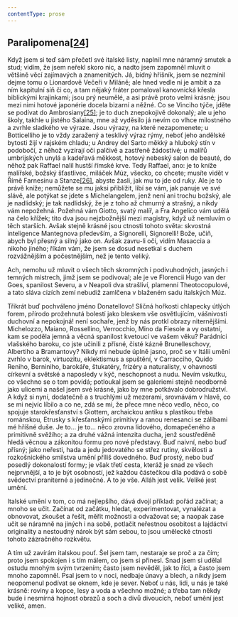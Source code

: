 ```yaml
---
contentType: prose
---
```


## Paralipomena[**\[24\]**](./resources/undefined)

Když jsem si teď sám přečetl své italské listy, naplnil mne náramný smutek a stud; vidím, že jsem neřekl skoro nic, a nadto jsem zapomněl mluvit o většině věcí zajímavých a znamenitých. Já, bídný hříšník, jsem se nezmínil dejme tomu o Lionardově Večeři v Miláně; ale hned vedle ní je ambit a za ním kapitulní síň či co, a tam nějaký fráter pomaloval kanovnická křesla biblickými krajinkami; jsou prý neumělé, a asi právě proto velmi krásné; jsou mezi nimi hotové japonérie docela bizarní a něžné. Co se Vinciho týče, jděte se podívat do Ambrosiany[\[25\]](./resources/undefined); je to duch znepokojivě dokonalý; ale u jeho školy, takhle u jistého Salaina, mne až vyděsilo já nevím co vlhce milostného a zvrhle sladkého ve výraze. Jsou výrazy, na které nezapomenete; u Botticelliho je to vždy zaražený a tesklivý výraz rýmy, neboť jeho andělské bytosti žijí v rajském chladu; u Andrey del Sarto měkký a hluboký stín v podobočí, z něhož vyzírají oči palčivě a zastřeně žádostivé; u malířů umbrijských unylá a kadeřavá měkkost, hotový nebeský salon de beauté, do něhož pak Raffael nalil hustší římské krve. Tedy Raffael, ano: je to kníže malířské, božský šťastlivec, miláček Múz, všecko, co chcete; musíte vidět v Římě Farnesinu a Stanze[\[26\]](./resources/undefined), abyste žasli, jak mu to jde od ruky. Ale je to právě kníže; nemůžete se mu jaksi přiblížit, líbí se vám, jak panuje ve své slávě, ale potýkat se jdete s Michelangelem, jenž není ani trochu božský, ale je nadlidský; je tak nadlidský, že je z toho až chmurný a strašný, a nikdy vám nepožehná. Požehná vám Giotto, svatý malíř, a Fra Angelico vám udělá na čelo křížek; tito dva jsou nejzbožnější mezi magistry, když už nemluvím o těch starších. Avšak stejně krásné jsou ctnosti tohoto světa: skvostná inteligence Mantegnova především, a Signorelli, Signorelli! Bože, učiň, abych byl přesný a silný jako on. Avšak zavru-li oči, vidím Masaccia a nikoho jiného; říkám vám, že jsem se dosud nesetkal s duchem rozvážnějším a počestnějším, než je tento veliký.

Ach, nemohu už mluvit o všech těch skromných i podivuhodných, jasných i temných mistrech, jimž jsem se podivoval; ale je ve Florencii Hugo van der Goes, spanilost Severu, a v Neapoli dva strašliví, plamenní Theotocopulové, a tato sláva cizích zemí nebudiž zamlčena v blaženém sadu italských Múz.

Třikrát buď pochváleno jméno Donatellovo! Sličná hořkosti chlapecky útlých forem, přírodo prožehnutá bolestí jako bleskem vše osvětlujícím, vášnivosti duchovní a nepokojná! není sochaře, jenž by nás protkl obrazy niternějšími. Michelozzo, Maiano, Rossellino, Verrocchio, Mino da Fiesole a vy ostatní, kam se poděla jemná a věcná spanilost kvetoucí ve vašem věku? Parádníci vlašského baroku, co jste učinili z přísné, čisté kázně Brunelleschovy, Albertiho a Bramantovy? Nikdy mi nebude úplně jasno, proč se v Itálii umění zvrhlo v barok, virtuozitu, eklektismus a spuštění, v Carracciho, Quido Reniho, Berniniho, barokáře, štukatéry, frizéry a naturalisty, v ohavnosti církevní a světské a naposledy v kýč, neschopnost a nudu. Nevím vskutku, co všechno se o tom povídá; potloukal jsem se galeriemi stejně neodborně jako ulicemi a našel jsem své krásné, jako by mne potkávalo dobrodružství. A když si nyní, dodatečně a s truchlými už mezerami, srovnávám v hlavě, co se mi nejvíc líbilo a co ne, zdá se mi, že přece mne něco vedlo, něco, co spojuje starokřesťanství s Giottem, archaickou antiku s plastikou třeba románskou, Etrusky s křesťanskými primitivy a ranou renesanci se zálibami mé hříšné duše. Je to… je to… něco zrovna lidového, domapečeného a primitivně svěžího; a za druhé vážná intenzita ducha, jenž soustředěně hledá věcnou a zákonitou formu pro nové představy. Buď naivní, nebo buď přísný; jako neřesti, hada a jedu jedovatého se střez rutiny, skvělosti a rozkošnického smilstva umění příliš dovedného. Buď prostý, nebo buď posedlý dokonalostí formy; je však třetí cesta, kteráž je snad ze všech nejprvnější, a to je být osobností, jež každou částečkou díla podává o sobě svědectví praniterné a jedinečné. A to je vše. Alláh jest velik. Veliké jest umění.

Italské umění v tom, co má nejlepšího, dává dvojí příklad: pořád začínat; a mnoho se učit. Začínat od začátku, hledat, experimentovat, vynalézat a obnovovat, zkoušet a řešit, měřit možnosti a odvažovat se; a naopak zase učit se náramně na jiných i na sobě, potlačit neřestnou osobitost a lajdáctví originality a nestoudný nárok být sám sebou, to jsou umělecké ctnosti tohoto zázračného rozkvětu.

A tím už zavírám italskou pouť. Šel jsem tam, nestaraje se proč a za čím; proto jsem spokojen i s tím málem, co jsem si přinesl. Snad jsem si udělal ostudu mnohým svým tvrzením; často jsem nevěděl, jak to říci, a často jsem mnoho zapomněl. Psal jsem to v noci, nedbaje únavy a blech, a nikdy jsem neopomenul podívat se oknem, kde je sever. Neboť u nás, lidi, u nás je také krásně: roviny a kopce, lesy a voda a všechno možné; a třeba tam někdy bude i nesmírná hojnost obrazů a soch a divů divoucích, neboť umění jest veliké, amen.

